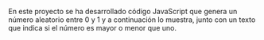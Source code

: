 En este proyecto se ha desarrollado código JavaScript que genera un número aleatorio
entre 0 y 1 y a continuación lo muestra, junto con un texto que indica si el número es 
mayor o menor que uno. 
